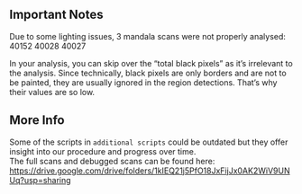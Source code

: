 ## Important Notes
Due to some lighting issues, 3  mandala scans were not properly analysed:
40152
40028
40027 


In your analysis, you can skip over the “total black pixels” as it’s irrelevant to the analysis. Since technically, black pixels are only borders and are not to be painted, they are usually ignored in the region detections. That’s why their values are so low.


## More Info
Some of the scripts in `additional scripts` could be outdated but they offer insight into our procedure and progress over time.  
The full scans and debugged scans can be found here: https://drive.google.com/drive/folders/1kIEQ21j5PfO18JxFijJx0AK2WiV9UNUq?usp=sharing
